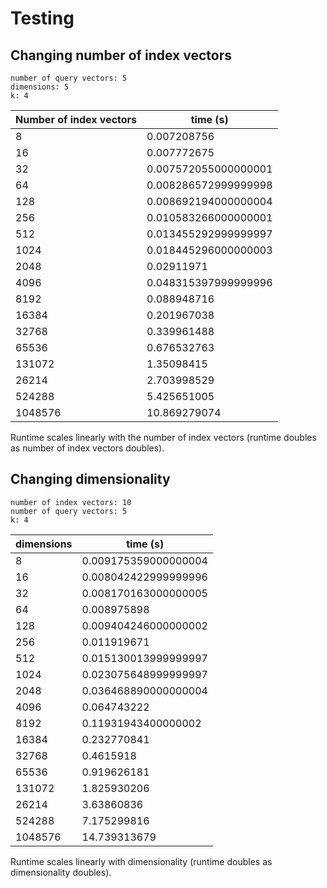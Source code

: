 # Testing

## Changing number of index vectors

```
number of query vectors: 5
dimensions: 5
k: 4
```

| Number of index vectors | time (s)             |
| ----------------------- | -------------------- |
| 8                       | 0.007208756          |
| 16                      | 0.007772675          |
| 32                      | 0.007572055000000001 |
| 64                      | 0.008286572999999998 |
| 128                     | 0.008692194000000004 |
| 256                     | 0.010583266000000001 |
| 512                     | 0.013455292999999997 |
| 1024                    | 0.018445296000000003 |
| 2048                    | 0.02911971           |
| 4096                    | 0.048315397999999996 |
| 8192                    | 0.088948716          |
| 16384                   | 0.201967038          |
| 32768                   | 0.339961488          |
| 65536                   | 0.676532763          |
| 131072                  | 1.35098415           |
| 26214                   | 2.703998529          |
| 524288                  | 5.425651005          |
| 1048576                 | 10.869279074         |

Runtime scales linearly with the number of index vectors (runtime doubles as
number of index vectors doubles).

## Changing dimensionality

```
number of index vectors: 10
number of query vectors: 5
k: 4
```

| dimensions | time (s)             |
| ---------- | -------------------- |
| 8          | 0.009175359000000004 |
| 16         | 0.008042422999999996 |
| 32         | 0.008170163000000005 |
| 64         | 0.008975898          |
| 128        | 0.009404246000000002 |
| 256        | 0.011919671          |
| 512        | 0.015130013999999997 |
| 1024       | 0.023075648999999997 |
| 2048       | 0.036468890000000004 |
| 4096       | 0.064743222          |
| 8192       | 0.11931943400000002  |
| 16384      | 0.232770841          |
| 32768      | 0.4615918            |
| 65536      | 0.919626181          |
| 131072     | 1.825930206          |
| 26214      | 3.63860836           |
| 524288     | 7.175299816          |
| 1048576    | 14.739313679         |

Runtime scales linearly with dimensionality (runtime doubles as dimensionality
doubles).
